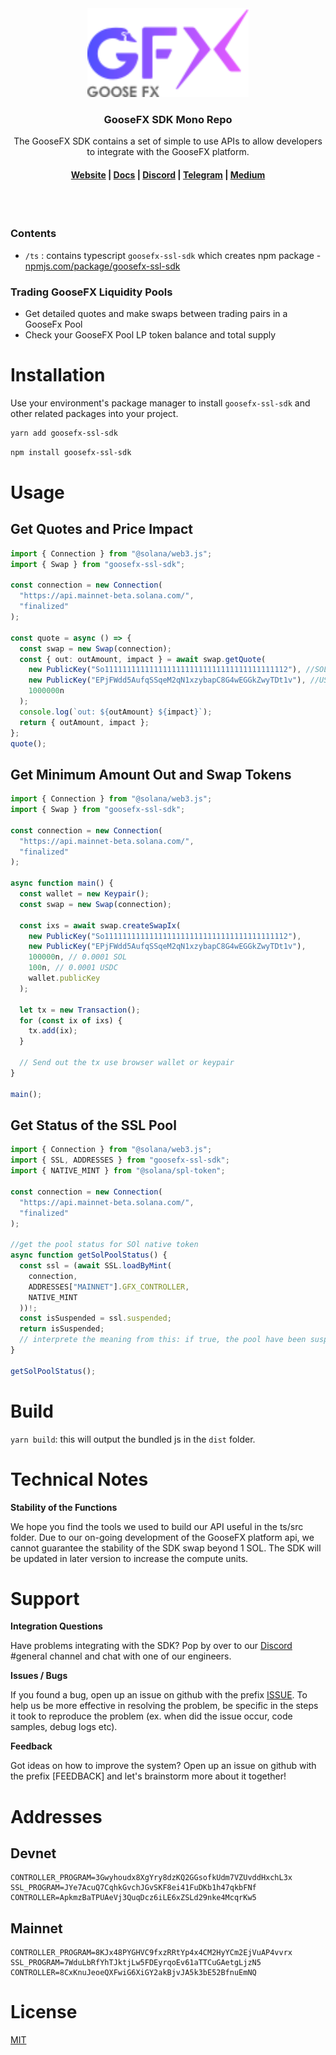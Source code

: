 <div align="center">
  <img height="142" src="https://github.com/GooseFX1/gfx-web-app/blob/dev/public/img/assets/gfx_logo_gradient_lite.svg" />
  <h3>GooseFX SDK Mono Repo</h3>
  <p>The GooseFX SDK contains a set of simple to use APIs to allow developers to integrate with the GooseFX platform.</p>
  <h4>
    <a href="https://goosefx.io">Website</a>
    <span> | </span>
    <a href="https://docs.goosefx.io">Docs</a>
    <span> | </span>
    <a href="https://discord.com/channels/833693973687173121/833742620371058688">Discord</a>
    <span> | </span>
    <a href="https://www.t.me/goosefx">Telegram</a>
    <span> | </span>
    <a href="https://medium.com/goosefx">Medium</a>
  </h4>
  <br />
  <br />
</div>

### Contents

- `/ts` : contains typescript `goosefx-ssl-sdk` which creates npm package - [npmjs.com/package/goosefx-ssl-sdk](https://www.npmjs.com/package/goosefx-ssl-sdk)

### Trading GooseFX Liquidity Pools

- Get detailed quotes and make swaps between trading pairs in a GooseFx Pool
- Check your GooseFX Pool LP token balance and total supply

# Installation

Use your environment's package manager to install `goosefx-ssl-sdk` and other related packages into your project.

```bash
yarn add goosefx-ssl-sdk
```

```bash
npm install goosefx-ssl-sdk
```

# Usage

## Get Quotes and Price Impact

```typescript
import { Connection } from "@solana/web3.js";
import { Swap } from "goosefx-ssl-sdk";

const connection = new Connection(
  "https://api.mainnet-beta.solana.com/",
  "finalized"
);

const quote = async () => {
  const swap = new Swap(connection);
  const { out: outAmount, impact } = await swap.getQuote(
    new PublicKey("So11111111111111111111111111111111111111112"), //SOL
    new PublicKey("EPjFWdd5AufqSSqeM2qN1xzybapC8G4wEGGkZwyTDt1v"), //USD
    1000000n
  );
  console.log(`out: ${outAmount} ${impact}`);
  return { outAmount, impact };
};
quote();
```

## Get Minimum Amount Out and Swap Tokens

```typescript
import { Connection } from "@solana/web3.js";
import { Swap } from "goosefx-ssl-sdk";

const connection = new Connection(
  "https://api.mainnet-beta.solana.com/",
  "finalized"
);

async function main() {
  const wallet = new Keypair();
  const swap = new Swap(connection);

  const ixs = await swap.createSwapIx(
    new PublicKey("So11111111111111111111111111111111111111112"),
    new PublicKey("EPjFWdd5AufqSSqeM2qN1xzybapC8G4wEGGkZwyTDt1v"),
    100000n, // 0.0001 SOL
    100n, // 0.0001 USDC
    wallet.publicKey
  );

  let tx = new Transaction();
  for (const ix of ixs) {
    tx.add(ix);
  }

  // Send out the tx use browser wallet or keypair
}

main();
```

## Get Status of the SSL Pool

```typescript
import { Connection } from "@solana/web3.js";
import { SSL, ADDRESSES } from "goosefx-ssl-sdk";
import { NATIVE_MINT } from "@solana/spl-token";

const connection = new Connection(
  "https://api.mainnet-beta.solana.com/",
  "finalized"
);

//get the pool status for SOl native token
async function getSolPoolStatus() {
  const ssl = (await SSL.loadByMint(
    connection,
    ADDRESSES["MAINNET"].GFX_CONTROLLER,
    NATIVE_MINT
  ))!;
  const isSuspended = ssl.suspended;
  return isSuspended;
  // interprete the meaning from this: if true, the pool have been suspended and all txns to it will fail, if false the pool is active
}

getSolPoolStatus();
```

# Build

`yarn build`: this will output the bundled js in the `dist` folder.

# Technical Notes

**Stability of the Functions**

We hope you find the tools we used to build our API useful in the ts/src folder. Due to our on-going development of the GooseFX platform api, we cannot guarantee the stability of the SDK swap beyond 1 SOL. The SDK will be updated in later version to increase the compute units.

# Support

**Integration Questions**

Have problems integrating with the SDK? Pop by over to our [Discord](https://discord.gg/PAVyv4A2C5) #general channel and chat with one of our engineers.

**Issues / Bugs**

If you found a bug, open up an issue on github with the prefix [ISSUE](https://github.com/GooseFX1/gfx-ssl-sdk/issues). To help us be more effective in resolving the problem, be specific in the steps it took to reproduce the problem (ex. when did the issue occur, code samples, debug logs etc).

**Feedback**

Got ideas on how to improve the system? Open up an issue on github with the prefix [FEEDBACK] and let's brainstorm more about it together!

# Addresses

## Devnet

```
CONTROLLER_PROGRAM=3Gwyhoudx8XgYry8dzKQ2GGsofkUdm7VZUvddHxchL3x
SSL_PROGRAM=JYe7AcuQ7CqhkGvchJGvSKF8ei41FuDKb1h47qkbFNf
CONTROLLER=ApkmzBaTPUAeVj3QuqDcz6iLE6xZSLd29nke4McqrKw5
```

## Mainnet

```
CONTROLLER_PROGRAM=8KJx48PYGHVC9fxzRRtYp4x4CM2HyYCm2EjVuAP4vvrx
SSL_PROGRAM=7WduLbRfYhTJktjLw5FDEyrqoEv61aTTCuGAetgLjzN5
CONTROLLER=8CxKnuJeoeQXFwiG6XiGY2akBjvJA5k3bE52BfnuEmNQ
```

# License

[MIT](https://choosealicense.com/licenses/mit/)
